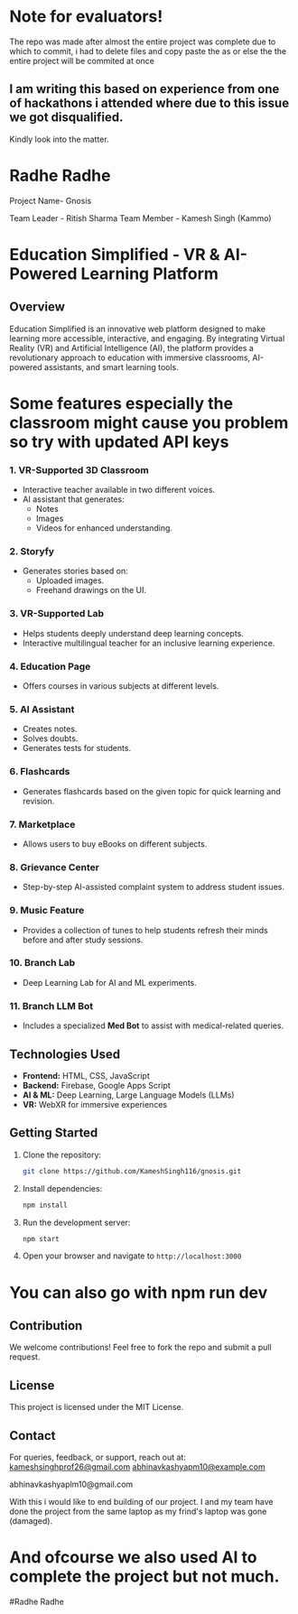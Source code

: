 # Note for evaluators!
The repo was made after almost the entire project was complete due to which to commit, i had to delete files and copy paste the as or else the the entire project will be commited at once
## I am writing this based on experience from one of hackathons i attended where due to this issue we got disqualified.
Kindly look into the matter.
# Radhe Radhe
Project Name- Gnosis

Team Leader -  Ritish Sharma
Team Member - Kamesh Singh (Kammo)
# Education Simplified - VR & AI-Powered Learning Platform

## Overview

Education Simplified is an innovative web platform designed to make learning more accessible, interactive, and engaging. By integrating Virtual Reality (VR) and Artificial Intelligence (AI), the platform provides a revolutionary approach to education with immersive classrooms, AI-powered assistants, and smart learning tools.

# Some features especially the classroom might cause you problem so try with updated API keys

### **1. VR-Supported 3D Classroom**

- Interactive teacher available in two different voices.
- AI assistant that generates:
  - Notes
  - Images
  - Videos for enhanced understanding.

### **2. Storyfy**

- Generates stories based on:
  - Uploaded images.
  - Freehand drawings on the UI.

### **3. VR-Supported Lab**

- Helps students deeply understand deep learning concepts.
- Interactive multilingual teacher for an inclusive learning experience.

### **4. Education Page**

- Offers courses in various subjects at different levels.

### **5. AI Assistant**

- Creates notes.
- Solves doubts.
- Generates tests for students.

### **6. Flashcards**

- Generates flashcards based on the given topic for quick learning and revision.

### **7. Marketplace**

- Allows users to buy eBooks on different subjects.

### **8. Grievance Center**

- Step-by-step AI-assisted complaint system to address student issues.

### **9. Music Feature**

- Provides a collection of tunes to help students refresh their minds before and after study sessions.

### **10. Branch Lab**

- Deep Learning Lab for AI and ML experiments.

### **11. Branch LLM Bot**

- Includes a specialized **Med Bot** to assist with medical-related queries.

## Technologies Used

- **Frontend:** HTML, CSS, JavaScript
- **Backend:** Firebase, Google Apps Script
- **AI & ML:** Deep Learning, Large Language Models (LLMs)
- **VR:** WebXR for immersive experiences

## Getting Started

1. Clone the repository:
   ```sh
   git clone https://github.com/KameshSingh116/gnosis.git
   ```
2. Install dependencies:
   ```sh
   npm install
   ```
3. Run the development server:
   ```sh
   npm start
   ```
4. Open your browser and navigate to `http://localhost:3000`

# You can also go with npm run dev
## Contribution

We welcome contributions! Feel free to fork the repo and submit a pull request.

## License

This project is licensed under the MIT License.

## Contact

For queries, feedback, or support, reach out at: 
kameshsinghprof26@gmail.com
abhinavkashyapm10@example.com

abhinavkashyaplm10\@gmail.com


With this i would like to end building of our project.
I and my team have done the project from the same laptop as my frind's laptop was gone (damaged).

# And ofcourse we also used AI to complete the project but not much.
#Radhe Radhe